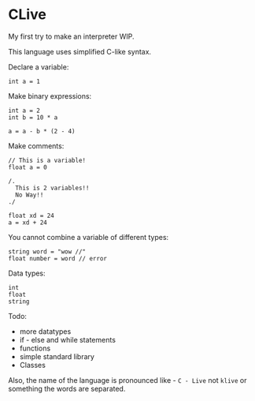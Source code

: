 # CLive
My first try to make an interpreter WIP.

This language uses simplified C-like syntax.

Declare a variable:
```
int a = 1
```

Make binary expressions:
```
int a = 2
int b = 10 * a

a = a - b * (2 - 4)
```

Make comments:
```
// This is a variable!
float a = 0

/.
  This is 2 variables!!
  No Way!!
./

float xd = 24
a = xd + 24
```

You cannot combine a variable of different types:
```
string word = "wow //"
float number = word // error
```

Data types:
```
int
float
string
```

Todo:
  - more datatypes
  - if - else and while statements
  - functions
  - simple standard library
  - Classes



Also, the name of the language is pronounced like - `C - Live` not `klive` or something the words are separated.
